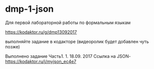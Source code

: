# dmp-1-json
Для первой лабораторной работы по формальным языкам 

https://kodaktor.ru/g/dmp13092017

выполняйте задание в кодакторе (видеоролик будет добавлен чуть позже)

Выполнено задание Часть1. 1. 18.09. 2017
Ссылка на JSON- https://kodaktor.ru/j/myjson_ec4e7
